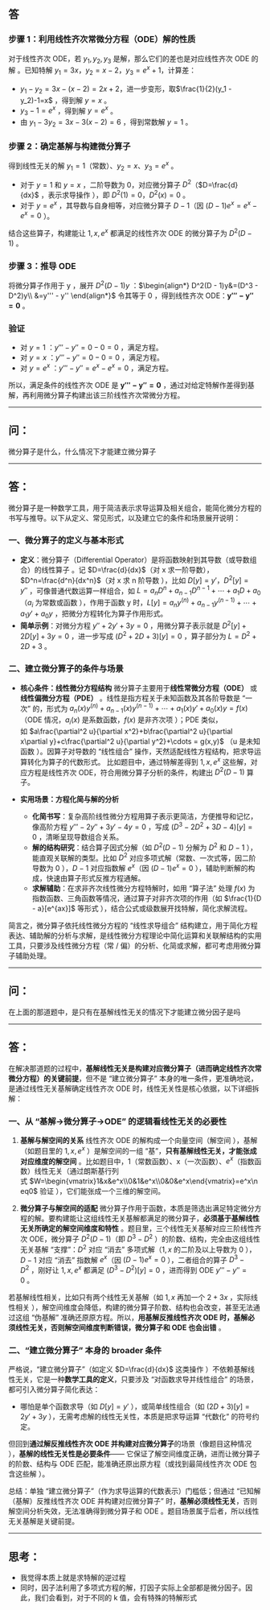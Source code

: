 ## 答
### 步骤 1：利用线性齐次常微分方程（ODE）解的性质

对于线性齐次 ODE，若 $y_1,y_2,y_3$ 是解，那么它们的差也是对应线性齐次 ODE 的解 。已知特解 $y_1 = 3x$，$y_2 = x - 2$，$y_3 = e^x + 1$，计算差：

  

- $y_1 - y_2 = 3x - (x - 2)=2x + 2$，进一步变形，取$\frac{1}{2}(y_1 - y_2)-1=x$ ，得到解 $y = x$ 。
- $y_3 - 1 = e^x$ ，得到解 $y = e^x$ 。
- 由 $y_1 - 3y_2 = 3x - 3(x - 2)=6$ ，得到常数解 $y = 1$ 。

### 步骤 2：确定基解与构建微分算子

得到线性无关的解 $y_1 = 1$（常数）、$y_2 = x$、$y_3 = e^x$ 。

  

- 对于 $y = 1$ 和 $y = x$ ，二阶导数为 0，对应微分算子 $D^2$（$D=\frac{d}{dx}$ ，表示求导操作 ），即 $D^2(1)=0$，$D^2(x)=0$ 。
- 对于 $y = e^x$ ，其导数与自身相等，对应微分算子 $D - 1$（因 $(D - 1)e^x=e^x - e^x = 0$ ）。

  

结合这些算子，构建能让 $1,x,e^x$ 都满足的线性齐次 ODE 的微分算子为 $D^2(D - 1)$ 。

### 步骤 3：推导 ODE

将微分算子作用于 y ，展开 $D^2(D - 1)y$ ：$\begin{align*} D^2(D - 1)y&=(D^3 - D^2)y\\ &=y''' - y'' \end{align*}$ 令其等于 0 ，得到线性齐次 ODE：$\boldsymbol{y''' - y'' = 0}$ 。

### 验证

- 对 $y = 1$ ：$y''' - y'' = 0 - 0 = 0$ ，满足方程。
- 对 $y = x$ ：$y''' - y'' = 0 - 0 = 0$ ，满足方程。
- 对 $y = e^x$ ：$y''' - y'' = e^x - e^x = 0$ ，满足方程。

  

所以，满足条件的线性齐次 ODE 是 $\boldsymbol{y''' - y'' = 0}$ ，通过对给定特解作差得到基解，再利用微分算子构建出该三阶线性齐次常微分方程。

---
## 问：
微分算子是什么，什么情况下才能建立微分算子

---
## 答：
微分算子是一种数学工具，用于简洁表示求导运算及相关组合，能简化微分方程的书写与推导。以下从定义、常见形式，以及建立它的条件和场景展开说明：

### 一、微分算子的定义与基本形式

- **定义**：微分算子（Differential Operator）是将函数映射到其导数（或导数组合）的线性算子 。记 $D=\frac{d}{dx}$（对 x 求一阶导数），$D^n=\frac{d^n}{dx^n}$（对 x 求 n 阶导数 ），比如 $D[y] = y'$，$D^2[y]=y''$ ，可像普通代数运算一样组合，如 $L = a_nD^n + a_{n - 1}D^{n - 1}+\cdots + a_1D + a_0$（$a_i$ 为常数或函数 ），作用于函数 y 时，$L[y]=a_ny^{(n)}+a_{n - 1}y^{(n - 1)}+\cdots + a_1y'+a_0y$ ，把微分方程转化为算子作用形式。
- **简单示例**：对微分方程 $y'' + 2y'+ 3y = 0$ ，用微分算子表示就是 $D^2[y]+2D[y]+3y = 0$ ，进一步写成 $(D^2 + 2D + 3)[y]=0$ ，算子部分为 $L = D^2 + 2D + 3$ 。

### 二、建立微分算子的条件与场景

- **核心条件：线性微分方程结构** 微分算子主要用于**线性常微分方程（ODE）** 或**线性偏微分方程（PDE）** 。线性是指方程关于未知函数及其各阶导数是 “一次” 的，形式为 $a_n(x)y^{(n)}+a_{n - 1}(x)y^{(n - 1)}+\cdots + a_1(x)y'+a_0(x)y = f(x)$（ODE 情况，$a_i(x)$ 是系数函数，$f(x)$ 是非齐次项 ）；PDE 类似，如 $a\frac{\partial^2 u}{\partial x^2}+b\frac{\partial^2 u}{\partial x\partial y}+c\frac{\partial^2 u}{\partial y^2}+\cdots = g(x,y)$ （u 是未知函数 ）。因算子对导数的 “线性组合” 操作，天然适配线性方程结构，把求导运算转化为算子的代数形式。 比如题目中，通过特解差得到 $1,x,e^x$ 这些解，对应方程是线性齐次 ODE，符合用微分算子分析的条件，构建出 $D^2(D - 1)$ 算子。
    
- **实用场景：方程化简与解的分析**
    
    - **化简书写**：复杂高阶线性微分方程用算子表示更简洁，方便推导和记忆，像高阶方程 $y''' - 2y'' + 3y' - 4y = 0$ ，写成 $(D^3 - 2D^2 + 3D - 4)[y]=0$ ，清晰呈现导数组合关系。
    - **解的结构研究**：结合算子因式分解（如 $D^2(D - 1)$ 分解为 $D^2$ 和 $D - 1$ ），能直观关联解的类型。比如 $D^2$ 对应多项式解（常数、一次式等，因二阶导数为 0 ），$D - 1$ 对应指数解 $e^x$（因 $(D - 1)e^x = 0$ ），辅助判断解的构成，快速由算子形式反推方程通解。
    - **求解辅助**：在求非齐次线性微分方程特解时，如用 “算子法” 处理 $f(x)$ 为指数函数、三角函数等情况，通过算子对非齐次项的作用（如 $\frac{1}{D - a}[e^{ax}]$ 等形式 ），结合公式或级数展开找特解，简化求解流程。

  

简言之，微分算子依托线性微分方程的 “线性求导组合” 结构建立，用于简化方程表达、辅助解的分析与求解，是线性微分方程理论中简化运算和关联解结构的实用工具，只要涉及线性微分方程（常 / 偏）的分析、化简或求解，都可考虑用微分算子辅助处理。

---
## 问：

在上面的那道题中，是只有在基解线性无关的情况下才能建立微分因子是吗

---
## 答：
在解决那道题的过程中，**基解线性无关是构建对应微分算子（进而确定线性齐次常微分方程）的关键前提**，但不是 “建立微分算子” 本身的唯一条件，更准确地说，是通过线性无关基解确定线性齐次 ODE 时，线性无关性是核心依据，以下详细拆解：

### 一、从 “基解→微分算子→ODE” 的逻辑看线性无关的必要性

1. **基解与解空间的关系** 线性齐次 ODE 的解构成一个向量空间（解空间 ），基解（如题目里的 $1,x,e^x$ ）是解空间的一组 “基”，**只有基解线性无关，才能张成对应维度的解空间** 。比如题目中，1（常数函数）、x（一次函数）、$e^x$（指数函数）线性无关（通过朗斯基行列式 $W=\begin{vmatrix}1&x&e^x\\0&1&e^x\\0&0&e^x\end{vmatrix}=e^x\neq0$ 验证 ），它们能张成一个三维的解空间。
    
2. **微分算子与解空间的适配** 微分算子作用于函数，本质是筛选出满足特定微分方程的解。要构建能让这组线性无关基解都满足的微分算子，**必须基于基解线性无关所确定的解空间维度和特性** 。题目里，三个线性无关基解对应三阶线性齐次 ODE，微分算子 $D^2(D - 1)$（即 $D^3 - D^2$ ）的阶数、结构，完全由这组线性无关基解 “支撑”：$D^2$ 对应 “消去” 多项式解（$1,x$ 的二阶及以上导数为 0 ），$D - 1$ 对应 “消去” 指数解 $e^x$（因 $(D - 1)e^x = 0$ ），二者组合的算子 $D^3 - D^2$ ，刚好让 $1,x,e^x$ 都满足 $(D^3 - D^2)[y]=0$ ，进而得到 ODE $y''' - y'' = 0$ 。
    

  

若基解线性相关，比如只有两个线性无关基解（如 $1,x$ 再加一个 $2 + 3x$ ，实际线性相关 ），解空间维度会降低，构建的微分算子阶数、结构也会改变，甚至无法通过这组 “伪基解” 准确还原原方程。所以，**用基解反推线性齐次 ODE 时，基解必须线性无关，否则解空间维度判断错误，微分算子和 ODE 也会出错** 。

### 二、“建立微分算子” 本身的 broader 条件

严格说，“建立微分算子”（如定义 $D=\frac{d}{dx}$ 这类操作 ）不依赖基解线性无关，它是一种**数学工具的定义**，只要涉及 “对函数求导并线性组合” 的场景，都可引入微分算子简化表达：

  

- 哪怕是单个函数求导（如 $D[y]=y'$ ），或简单线性组合（如 $(2D + 3)[y]=2y'+3y$ ），无需考虑解的线性无关性，本质是把求导运算 “代数化” 的符号约定。

  

但回到**通过解反推线性齐次 ODE 并构建对应微分算子**的场景（像题目这种情况 ），**基解的线性无关性是必要条件**—— 它保证了解空间维度正确，进而让微分算子的阶数、结构与 ODE 匹配，能准确还原出原方程（或找到最简线性齐次 ODE 包含这些解 ）。

  

总结：单独 “建立微分算子”（作为求导运算的代数表示）门槛低；但通过 “已知解（基解）反推线性齐次 ODE 并构建对应微分算子” 时，**基解必须线性无关**，否则解空间分析失效，无法准确得到微分算子和 ODE 。题目场景属于后者，所以线性无关基解是关键前提。

---
## 思考：
- 我觉得本质上就是求特解的逆过程
- 同时，因子法利用了多项式方程的解，打因子实际上全部都是微分因子。因此，我们会看到，对于不同的 k 值，会有特殊的特解形式